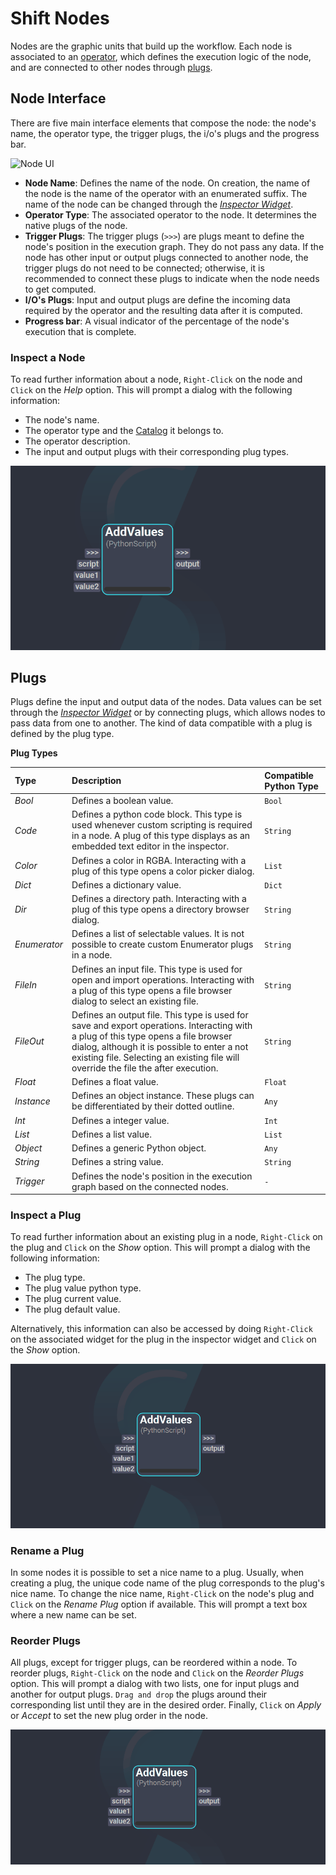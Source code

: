 # Shift Nodes

Nodes are the graphic units that build up the workflow. Each node is associated to an [operator](../basics/terminology#operator), which defines the execution logic of the node, and are connected to other nodes through [plugs](../basics/terminology#plug).

## Node Interface

There are five main interface elements that compose the node: the node's name, the operator type, the trigger plugs, the i/o's plugs and the progress bar.

![Node UI](../../images/node_ui.png "Node UI")  

* **Node Name**: Defines the name of the node. On creation, the name of the node is the name of the operator with an enumerated suffix. The name of the node can be changed through the [*Inspector Widget*](../getting_started/basics/ui_overview/#inspector).
* **Operator Type**: The associated operator to the node. It determines the native plugs of the node.
* **Trigger Plugs**: The trigger plugs (`>>>`) are plugs meant to define the node's position in the execution graph. They do not pass any data. If the node has other input or output plugs connected to another node, the trigger plugs do not need to be connected; otherwise, it is recommended to connect these plugs to indicate when the node needs to get computed.
* **I/O's Plugs**: Input and output plugs are define the incoming data required by the operator and the resulting data after it is computed. 
* **Progress bar**: A visual indicator of the percentage of the node's execution that is complete. 

### Inspect a Node

To read further information about a node, `Right-Click` on the node and `Click` on the *Help* option. This will prompt a dialog with the following information:

* The node's name.
* The operator type and the [Catalog](../reference/catalogs/#catalogs) it belongs to.
* The operator description.
* The input and output plugs with their corresponding plug types.

![Shift Node Information Dialog](../images/shift_operator_dialog.gif)


## Plugs

Plugs define the input and output data of the nodes. Data values can be set through the [*Inspector Widget*](../getting_started/basics/ui_overview/#inspector) or by connecting plugs, which allows nodes to pass data from one to another. The kind of data compatible with a plug is defined by the plug type.

**Plug Types**

| Type | Description | Compatible Python Type |
| :--- | :---------- | :---|
| *Bool* | Defines a boolean value.|`Bool`|
| *Code* | Defines a python code block. This type is used whenever custom scripting is required in a node. A plug of this type displays as an embedded text editor in the inspector. |`String`|
| *Color* | Defines a color in RGBA. Interacting with a plug of this type opens a color picker dialog.|`List`|
| *Dict* | Defines a dictionary value.|`Dict`|
| *Dir* | Defines a directory path. Interacting with a plug of this type opens a directory browser dialog.|`String`|
| *Enumerator* | Defines a list of selectable values. It is not possible to create custom Enumerator plugs in a node.|`String`|
| *FileIn* | Defines an input file. This type is used for open and import operations. Interacting with a plug of this type opens a file browser dialog to select an existing file.|`String`|
| *FileOut* | Defines an output file. This type is used for save and export operations. Interacting with a plug of this type opens a file browser dialog, although it is possible to enter a not existing file. Selecting an existing file will override the file the after execution. |`String`|
| *Float* | Defines a float value.|`Float`|
| *Instance* | Defines an object instance. These plugs can be differentiated by their dotted outline.|`Any`|
| *Int* | Defines a integer value.|`Int`|
| *List* | Defines a list value.|`List`|
| *Object* | Defines a generic Python object.|`Any`|
| *String* | Defines a string value.|`String`|
| *Trigger* | Defines the node's position in the execution graph based on the connected nodes.|`-`|

### Inspect a Plug

To read further information about an existing plug in a node, `Right-Click` on the plug and `Click` on the *Show* option. This will prompt a dialog with the following information:

* The plug type.
* The plug value python type.
* The plug current value.
* The plug default value.

Alternatively, this information can also be accessed by doing `Right-Click` on the associated widget for the plug in the inspector widget and `Click` on the *Show* option. 

![Shift Plug Information Dialog](../images/shift_plug_dialog.gif)

### Rename a Plug

In some nodes it is possible to set a nice name to a plug. Usually, when creating a plug, the unique code name of the plug corresponds to the plug's nice name. To change the nice name, `Right-Click` on the node's plug and `Click` on the *Rename Plug* option if available. This will prompt a text box where a new name can be set.

### Reorder Plugs

All plugs, except for trigger plugs, can be reordered within a node. To reorder plugs, `Right-Click` on the node and `Click` on the *Reorder Plugs* option. This will prompt a dialog with two lists, one for input plugs and another for output plugs. `Drag and drop` the plugs around their corresponding list until they are in the desired order. Finally, `Click` on *Apply* or *Accept* to set the new plug order in the node.

![Shift Plug Reordering](../images/shift_plug_reorder.gif)